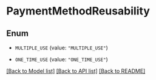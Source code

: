 # PaymentMethodReusability

## Enum


* `MULTIPLE_USE` (value: `"MULTIPLE_USE"`)

* `ONE_TIME_USE` (value: `"ONE_TIME_USE"`)


[[Back to Model list]](../README.md#documentation-for-models) [[Back to API list]](../README.md#documentation-for-api-endpoints) [[Back to README]](../README.md)


